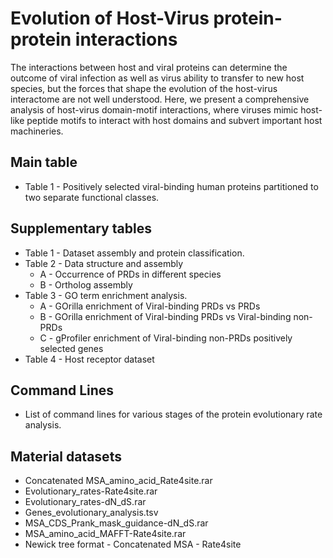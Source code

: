 # Evolution of Host-Virus protein-protein interactions
<p align="justify">

The interactions between host and viral proteins can determine the outcome of viral infection as well as virus ability to transfer to new host species, but the forces that shape the evolution of the host-virus interactome are not well understood. Here, we present a comprehensive analysis of host-virus domain-motif interactions, where viruses mimic host-like peptide motifs to interact with host domains and subvert important host machineries.

</p>

## Main table

- Table 1 - Positively selected viral-binding human proteins partitioned to two separate functional classes.

## Supplementary tables

- Table 1 - Dataset assembly and protein classification.
- Table 2 - Data structure and assembly
  - A - Occurrence of PRDs in different species
  - B - Ortholog assembly
- Table 3 - GO term enrichment analysis.
  - A - GOrilla enrichment of Viral-binding PRDs vs PRDs
  - B - GOrilla enrichment of Viral-binding PRDs vs Viral-binding non-PRDs
  - C - gProfiler enrichment of Viral-binding non-PRDs positively selected genes 
- Table 4 - Host receptor dataset

## Command Lines

- List of command lines for various stages of the protein evolutionary rate analysis.

## Material datasets

- Concatenated MSA_amino_acid_Rate4site.rar
- Evolutionary_rates-Rate4site.rar
- Evolutionary_rates-dN_dS.rar
- Genes_evolutionary_analysis.tsv
- MSA_CDS_Prank_mask_guidance-dN_dS.rar
- MSA_amino_acid_MAFFT-Rate4site.rar
- Newick tree format - Concatenated MSA - Rate4site

